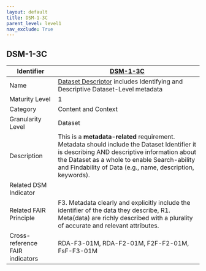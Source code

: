 ```yaml
---
layout: default
title: DSM-1-3C
parent_level: level1
nav_exclude: True
---
```


## DSM-1-3C

| Identifier | [DSM-1-3C](https://github.com/FAIRplus/Data-Maturity/blob/master/docs/_indicators/DSM-1-3C.md) |
| ---------- | ----------|
| Name | [Dataset Descriptor](https://fairplus.github.io/Data-Maturity/docs/Glossary/#dataset-descriptor) includes Identifying and Descriptive Dataset-Level metadata  |
| Maturity Level | 1 |
| Category | Content and Context |
| Granularity Level | Dataset |
| Description | This is a **metadata-related** requirement. Metadata should include the Dataset Identifier it is describing AND descriptive information about the Dataset as a whole to enable Search-ability and Findability of Data (e.g., name, description, keywords). |
| Related DSM Indicator | |
| Related FAIR Principle | F3. Metadata clearly and explicitly include the identifier of the data they describe, R1. Meta(data) are richly described with a plurality of accurate and relevant attributes. |
| Cross-reference FAIR indicators | RDA-F3-01M, RDA-F2-01M, F2F-F2-01M, FsF-F3-01M |
